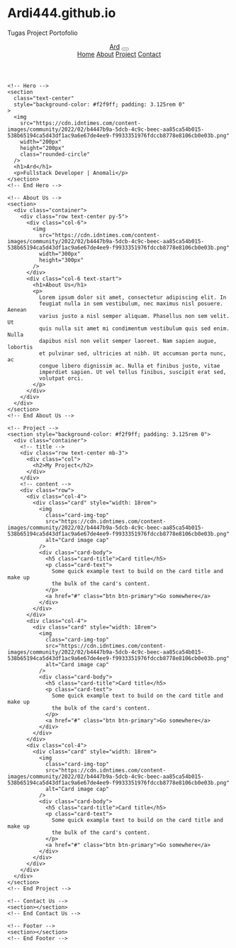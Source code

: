 # Ardi444.github.io
Tugas Project Portofolio
<!DOCTYPE html>
<html lang="en">
  <head>
    <meta charset="UTF-8" />
    <meta name="viewport" content="width=device-width, initial-scale=1.0" />
    <link
      href="https://cdn.jsdelivr.net/npm/bootstrap@5.0.2/dist/css/bootstrap.min.css"
      rel="stylesheet"
    />
    <title>Ard | Portfolio</title>
  </head>

  <body>
    <!-- Navbar -->
    <header>
      <nav class="navbar navbar-expand-lg navbar-dark bg-primary">
        <div class="container-fluid">
          <a class="navbar-brand" href="#">Ard</a>
          <button
            class="navbar-toggler"
            type="button"
            data-bs-toggle="collapse"
            data-bs-target="#navbarNavAltMarkup"
            aria-controls="navbarNavAltMarkup"
            aria-expanded="false"
            aria-label="Toggle navigation"
          >
            <span class="navbar-toggler-icon"></span>
          </button>
          <div class="collapse navbar-collapse" id="navbarNavAltMarkup">
            <div class="navbar-nav ms-auto">
              <a class="nav-link active" aria-current="page" href="#">Home</a>
              <a class="nav-link" href="#">About</a>
              <a class="nav-link" href="#">Project</a>
              <a class="nav-link" href="#">Contact</a>
            </div>
          </div>
        </div>
      </nav>
    </header>
    <!-- End Navbar -->

    <!-- Hero -->
    <section
      class="text-center"
      style="background-color: #f2f9ff; padding: 3.125rem 0"
    >
      <img
        src="https://cdn.idntimes.com/content-images/community/2022/02/b4447b9a-5dcb-4c9c-beec-aa85ca54b015-538b65194ca5d43df1ac9a6e67de4ee9-f9933351976fdccb8778e8106cb0e03b.png"
        width="200px"
        height="200px"
        class="rounded-circle"
      />
      <h1>Ard</h1>
      <p>Fullstack Developer | Anomali</p>
    </section>
    <!-- End Hero -->

    <!-- About Us -->
    <section>
      <div class="container">
        <div class="row text-center py-5">
          <div class="col-6">
            <img
              src="https://cdn.idntimes.com/content-images/community/2022/02/b4447b9a-5dcb-4c9c-beec-aa85ca54b015-538b65194ca5d43df1ac9a6e67de4ee9-f9933351976fdccb8778e8106cb0e03b.png"
              width="300px"
              height="300px"
            />
          </div>
          <div class="col-6 text-start">
            <h1>About Us</h1>
            <p>
              Lorem ipsum dolor sit amet, consectetur adipiscing elit. In
              feugiat nulla in sem vestibulum, nec maximus nisl posuere. Aenean
              varius justo a nisl semper aliquam. Phasellus non sem velit. Ut
              quis nulla sit amet mi condimentum vestibulum quis sed enim. Nulla
              dapibus nisl non velit semper laoreet. Nam sapien augue, lobortis
              et pulvinar sed, ultricies at nibh. Ut accumsan porta nunc, ac
              congue libero dignissim ac. Nulla et finibus justo, vitae
              imperdiet sapien. Ut vel tellus finibus, suscipit erat sed,
              volutpat orci.
            </p>
          </div>
        </div>
      </div>
    </section>
    <!-- End About Us -->

    <!-- Project -->
    <section style="background-color: #f2f9ff; padding: 3.125rem 0">
      <div class="container">
        <!-- title -->
        <div class="row text-center mb-3">
          <div class="col">
            <h2>My Project</h2>
          </div>
        </div>
        <!-- content -->
        <div class="row">
          <div class="col-4">
            <div class="card" style="width: 18rem">
              <img
                class="card-img-top"
                src="https://cdn.idntimes.com/content-images/community/2022/02/b4447b9a-5dcb-4c9c-beec-aa85ca54b015-538b65194ca5d43df1ac9a6e67de4ee9-f9933351976fdccb8778e8106cb0e03b.png"
                alt="Card image cap"
              />
              <div class="card-body">
                <h5 class="card-title">Card title</h5>
                <p class="card-text">
                  Some quick example text to build on the card title and make up
                  the bulk of the card's content.
                </p>
                <a href="#" class="btn btn-primary">Go somewhere</a>
              </div>
            </div>
          </div>
          <div class="col-4">
            <div class="card" style="width: 18rem">
              <img
                class="card-img-top"
                src="https://cdn.idntimes.com/content-images/community/2022/02/b4447b9a-5dcb-4c9c-beec-aa85ca54b015-538b65194ca5d43df1ac9a6e67de4ee9-f9933351976fdccb8778e8106cb0e03b.png"
                alt="Card image cap"
              />
              <div class="card-body">
                <h5 class="card-title">Card title</h5>
                <p class="card-text">
                  Some quick example text to build on the card title and make up
                  the bulk of the card's content.
                </p>
                <a href="#" class="btn btn-primary">Go somewhere</a>
              </div>
            </div>
          </div>
          <div class="col-4">
            <div class="card" style="width: 18rem">
              <img
                class="card-img-top"
                src="https://cdn.idntimes.com/content-images/community/2022/02/b4447b9a-5dcb-4c9c-beec-aa85ca54b015-538b65194ca5d43df1ac9a6e67de4ee9-f9933351976fdccb8778e8106cb0e03b.png"
                alt="Card image cap"
              />
              <div class="card-body">
                <h5 class="card-title">Card title</h5>
                <p class="card-text">
                  Some quick example text to build on the card title and make up
                  the bulk of the card's content.
                </p>
                <a href="#" class="btn btn-primary">Go somewhere</a>
              </div>
            </div>
          </div>
        </div>
      </div>
    </section>
    <!-- End Project -->

    <!-- Contact Us -->
    <section></section>
    <!-- End Contact Us -->

    <!-- Footer -->
    <section></section>
    <!-- End Footer -->
  </body>
</html>
